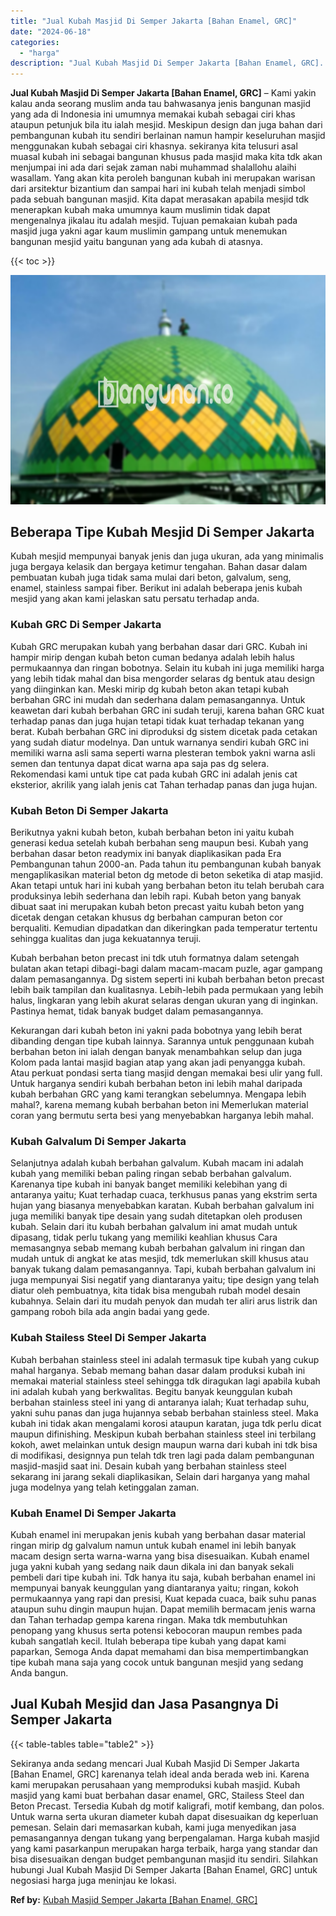 ```yaml
---
title: "Jual Kubah Masjid Di Semper Jakarta [Bahan Enamel, GRC]"
date: "2024-06-18"
categories: 
  - "harga"
description: "Jual Kubah Masjid Di Semper Jakarta [Bahan Enamel, GRC]. Sekiranya anda sedang mencari Jual Kubah Masjid Di Semper Jakarta [Bahan Enamel, GRC] karenanya te..."
---
```


**Jual Kubah Masjid Di Semper Jakarta \[Bahan Enamel, GRC\]** – Kami yakin kalau anda seorang muslim anda tau bahwasanya jenis bangunan masjid yang ada di Indonesia ini umumnya memakai kubah sebagai ciri khas ataupun petunjuk bila itu ialah mesjid. Meskipun design dan juga bahan dari pembangunan kubah itu sendiri berlainan namun hampir keseluruhan masjid menggunakan kubah sebagai ciri khasnya. sekiranya kita telusuri asal muasal kubah ini sebagai bangunan khusus pada masjid maka kita tdk akan menjumpai ini ada dari sejak zaman nabi muhammad shalallohu alaihi wasallam. Yang akan kita peroleh bangunan kubah ini merupakan warisan dari arsitektur bizantium dan sampai hari ini kubah telah menjadi simbol pada sebuah bangunan masjid. Kita dapat merasakan apabila mesjid tdk menerapkan kubah maka umumnya kaum muslimin tidak dapat mengenalnya jikalau itu adalah mesjid. Tujuan pemakaian kubah pada masjid juga yakni agar kaum muslimin gampang untuk menemukan bangunan mesjid yaitu bangunan yang ada kubah di atasnya.

{{< toc >}}

![Jual Kubah Masjid Di Semper Jakarta [Bahan Enamel, GRC]](/images/jual-kubah-masjid-12.png)

## Beberapa Tipe Kubah Mesjid Di Semper Jakarta

Kubah mesjid mempunyai banyak jenis dan juga ukuran, ada yang minimalis juga bergaya kelasik dan bergaya ketimur tengahan. Bahan dasar dalam pembuatan kubah juga tidak sama mulai dari beton, galvalum, seng, enamel, stainless sampai fiber. Berikut ini adalah beberapa jenis kubah mesjid yang akan kami jelaskan satu persatu terhadap anda.

### Kubah GRC Di Semper Jakarta

Kubah GRC merupakan kubah yang berbahan dasar dari GRC. Kubah ini hampir mirip dengan kubah beton cuman bedanya adalah lebih halus permukaannya dan ringan bobotnya. Selain itu kubah ini juga memiliki harga yang lebih tidak mahal dan bisa mengorder selaras dg bentuk atau design yang diinginkan kan. Meski mirip dg kubah beton akan tetapi kubah berbahan GRC ini mudah dan sederhana dalam pemasangannya. Untuk keawetan dari kubah berbahan GRC ini sudah teruji, karena bahan GRC kuat terhadap panas dan juga hujan tetapi tidak kuat terhadap tekanan yang berat. Kubah berbahan GRC ini diproduksi dg sistem dicetak pada cetakan yang sudah diatur modelnya. Dan untuk warnanya sendiri kubah GRC ini memiliki warna asli sama seperti warna plesteran tembok yakni warna asli semen dan tentunya dapat dicat warna apa saja pas dg selera. Rekomendasi kami untuk tipe cat pada kubah GRC ini adalah jenis cat eksterior, akrilik yang ialah jenis cat Tahan terhadap panas dan juga hujan.

### Kubah Beton Di Semper Jakarta

Berikutnya yakni kubah beton, kubah berbahan beton ini yaitu kubah generasi kedua setelah kubah berbahan seng maupun besi. Kubah yang berbahan dasar beton readymix ini banyak diaplikasikan pada Era Pembangunan tahun 2000-an. Pada tahun itu pembangunan kubah banyak mengaplikasikan material beton dg metode di beton seketika di atap masjid. Akan tetapi untuk hari ini kubah yang berbahan beton itu telah berubah cara produksinya lebih sederhana dan lebih rapi. Kubah beton yang banyak dibuat saat ini merupakan kubah beton precast yaitu kubah beton yang dicetak dengan cetakan khusus dg berbahan campuran beton cor berqualiti. Kemudian dipadatkan dan dikeringkan pada temperatur tertentu sehingga kualitas dan juga kekuatannya teruji.

Kubah berbahan beton precast ini tdk utuh formatnya dalam setengah bulatan akan tetapi dibagi-bagi dalam macam-macam puzle, agar gampang dalam pemasangannya. Dg sistem seperti ini kubah berbahan beton precast lebih baik tampilan dan kualitasnya. Lebih-lebih pada permukaan yang lebih halus, lingkaran yang lebih akurat selaras dengan ukuran yang di inginkan. Pastinya hemat, tidak banyak budget dalam pemasangannya.

Kekurangan dari kubah beton ini yakni pada bobotnya yang lebih berat dibanding dengan tipe kubah lainnya. Sarannya untuk penggunaan kubah berbahan beton ini ialah dengan banyak menambahkan selup dan juga Kolom pada lantai masjid bagian atap yang akan jadi penyangga kubah. Atau perkuat pondasi serta tiang masjid dengan memakai besi ulir yang full. Untuk harganya sendiri kubah berbahan beton ini lebih mahal daripada kubah berbahan GRC yang kami terangkan sebelumnya. Mengapa lebih mahal?, karena memang kubah berbahan beton ini Memerlukan material coran yang bermutu serta besi yang menyebabkan harganya lebih mahal.

### Kubah Galvalum Di Semper Jakarta

Selanjutnya adalah kubah berbahan galvalum. Kubah macam ini adalah kubah yang memiliki beban paling ringan sebab berbahan galvalum. Karenanya tipe kubah ini banyak banget memiliki kelebihan yang di antaranya yaitu; Kuat terhadap cuaca, terkhusus panas yang ekstrim serta hujan yang biasanya menyebabkan karatan. Kubah berbahan galvalum ini juga memiliki banyak tipe desain yang sudah ditetapkan oleh produsen kubah. Selain dari itu kubah berbahan galvalum ini amat mudah untuk dipasang, tidak perlu tukang yang memiliki keahlian khusus Cara memasangnya sebab memang kubah berbahan galvalum ini ringan dan mudah untuk di angkat ke atas mesjid, tdk memerlukan skill khusus atau banyak tukang dalam pemasangannya. Tapi, kubah berbahan galvalum ini juga mempunyai Sisi negatif yang diantaranya yaitu; tipe design yang telah diatur oleh pembuatnya, kita tidak bisa mengubah rubah model desain kubahnya. Selain dari itu mudah penyok dan mudah ter aliri arus listrik dan gampang roboh bila ada angin badai yang gede.

### Kubah Stailess Steel Di Semper Jakarta

Kubah berbahan stainless steel ini adalah termasuk tipe kubah yang cukup mahal harganya. Sebab memang bahan dasar dalam produksi kubah ini memakai material stainless steel sehingga tdk diragukan lagi apabila kubah ini adalah kubah yang berkwalitas. Begitu banyak keunggulan kubah berbahan stainless steel ini yang di antaranya ialah; Kuat terhadap suhu, yakni suhu panas dan juga hujannya sebab berbahan stainless steel. Maka kubah ini tidak akan mengalami korosi ataupun karatan, juga tdk perlu dicat maupun difinishing. Meskipun kubah berbahan stainless steel ini terbilang kokoh, awet melainkan untuk design maupun warna dari kubah ini tdk bisa di modifikasi, designnya pun telah tdk tren lagi pada dalam pembangunan masjid-masjid saat ini. Desain kubah yang berbahan stainless steel sekarang ini jarang sekali diaplikasikan, Selain dari harganya yang mahal juga modelnya yang telah ketinggalan zaman.

### Kubah Enamel Di Semper Jakarta

Kubah enamel ini merupakan jenis kubah yang berbahan dasar material ringan mirip dg galvalum namun untuk kubah enamel ini lebih banyak macam design serta warna-warna yang bisa disesuaikan. Kubah enamel juga yakni kubah yang sedang naik daun dikala ini dan banyak sekali pembeli dari tipe kubah ini. Tdk hanya itu saja, kubah berbahan enamel ini mempunyai banyak keunggulan yang diantaranya yaitu; ringan, kokoh permukaannya yang rapi dan presisi, Kuat kepada cuaca, baik suhu panas ataupun suhu dingin maupun hujan. Dapat memilih bermacam jenis warna dan Tahan terhadap gempa karena ringan. Maka tdk membutuhkan penopang yang khusus serta potensi kebocoran maupun rembes pada kubah sangatlah kecil. Itulah beberapa tipe kubah yang dapat kami paparkan, Semoga Anda dapat memahami dan bisa mempertimbangkan tipe kubah mana saja yang cocok untuk bangunan mesjid yang sedang Anda bangun.

## Jual Kubah Mesjid dan Jasa Pasangnya Di Semper Jakarta

{{< table-tables table="table2" >}}

Sekiranya anda sedang mencari Jual Kubah Masjid Di Semper Jakarta \[Bahan Enamel, GRC\] karenanya telah ideal anda berada web ini. Karena kami merupakan perusahaan yang memproduksi kubah masjid. Kubah masjid yang kami buat berbahan dasar enamel, GRC, Stailess Steel dan Beton Precast. Tersedia Kubah dg motif kaligrafi, motif kembang, dan polos. Untuk warna serta ukuran diameter kubah dapat disesuaikan dg keperluan pemesan. Selain dari memasarkan kubah, kami juga menyedikan jasa pemasangannya dengan tukang yang berpengalaman. Harga kubah masjid yang kami pasarkanpun merupakan harga terbaik, harga yang standar dan bisa disesuaikan dengan budget pembangunan masjid itu sendiri. Silahkan hubungi Jual Kubah Masjid Di Semper Jakarta \[Bahan Enamel, GRC\] untuk negosiasi harga juga meninjau ke lokasi.

**Ref by:** [Kubah Masjid Semper Jakarta [Bahan Enamel, GRC]](https://id.wikipedia.org/wiki/Kubah)
